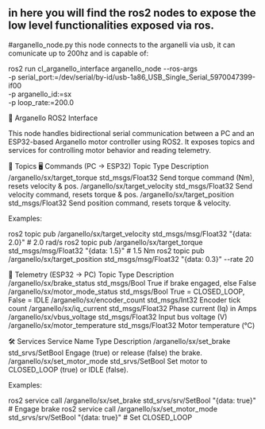 ## in here you will find the ros2 nodes to expose the low level functionalities exposed via ros.

#arganello_node.py
this node connects to the arganelli via usb, it can comunicate up to 200hz and is capable of:

ros2 run cl_arganello_interface arganello_node --ros-args \
  -p serial_port:=/dev/serial/by-id/usb-1a86_USB_Single_Serial_5970047399-if00 \
  -p arganello_id:=sx \
  -p loop_rate:=200.0



🚀 Arganello ROS2 Interface

This node handles bidirectional serial communication between a PC and an ESP32-based Arganello motor controller using ROS2. It exposes topics and services for controlling motor behavior and reading telemetry.

📡 Topics
🖥️ Commands (PC → ESP32)
Topic	Type	Description
/arganello/sx/target_torque	    std_msgs/Float32	Send torque command (Nm), resets velocity & pos.
/arganello/sx/target_velocity	std_msgs/Float32	Send velocity command, resets torque & pos.
/arganello/sx/target_position	std_msgs/Float32	Send position command, resets torque & velocity.

Examples:

ros2 topic pub /arganello/sx/target_velocity std_msgs/msg/Float32 "{data: 2.0}"  # 2.0 rad/s
ros2 topic pub /arganello/sx/target_torque   std_msgs/msg/Float32 "{data: 1.5}"    # 1.5 Nm
ros2 topic pub /arganello/sx/target_position std_msgs/msg/Float32 "{data: 0.3}" --rate 20 



📶 Telemetry (ESP32 → PC)
Topic	Type	Description
/arganello/sx/brake_status	std_msgs/Bool	True if brake engaged, else False
/arganello/sx/motor_mode_status	std_msgs/Bool	True = CLOSED_LOOP, False = IDLE
/arganello/sx/encoder_count	std_msgs/Int32	Encoder tick count
/arganello/sx/iq_current	std_msgs/Float32	Phase current (Iq) in Amps
/arganello/sx/vbus_voltage	std_msgs/Float32	Input bus voltage (V)
/arganello/sx/motor_temperature	std_msgs/Float32	Motor temperature (°C)


🛠️ Services
Service Name	Type	Description
/arganello/sx/set_brake	std_srvs/SetBool	Engage (true) or release (false) the brake.
/arganello/sx/set_motor_mode	std_srvs/SetBool	Set motor to CLOSED_LOOP (true) or IDLE (false).


Examples:

ros2 service call /arganello/sx/set_brake std_srvs/srv/SetBool "{data: true}"        # Engage brake
ros2 service call /arganello/sx/set_motor_mode std_srvs/srv/SetBool "{data: true}"   # Set CLOSED_LOOP

